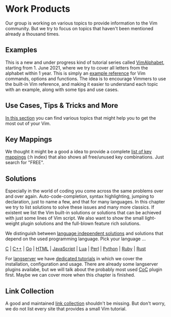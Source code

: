 # Work Products
Our group is working on various topics to provide information to the Vim community. But we try to focus on topics that
haven't been mentioned already a thousand times.

## Examples
This is a new and under progress kind of tutorial series called [VimAlphabet](examples/examples.md), starting from 1. June 2021, where we try to cover all letters
from the alphabet within 1 year. This is simply an [example reference](examples/examples.md) for Vim commands, options
and functions. The idea is to encourage Vimmers to use the built-in Vim reference, and making it easier to understand
each topic with an example, along with some tips and use cases.

## Use Cases, Tips & Tricks and More
[In this section](usecases/usecases.md) you can find various topics that might help you to get the most out of your Vim.

## Key Mappings
We thought it might be a good a idea to provide a complete [list of key mappings](keymappings/keymappings.md) (:h index)
that also shows all free/unused key combinations. Just search for "FREE".

## Solutions
Especially in the world of coding you come across the same problems over and over again. Auto-code-completion, syntax
highlighting, jumping to declaration, just to name a few, and that for many languages. In this chapter we try to list
solutions to solve these issues and many more classics. If existent we list the Vim built-in solutions or solutions that
can be achieved with just some lines of Vim script. We also want to show the small light-weight plugin solutions and the
full-blown feature rich solutions.

We distinguish between [language independent solutions](solutions/language_independent/language_independent.md) and
solutions that depend on the used programming language. Pick your language ...

[C](solutions/language_dependent/c/c.md) | [C++](solutions/language_dependent/c++/c++.md) |
[Go](solutions/language_dependent/go/go.md) | [HTML](solutions/language_dependent/html/html.md) |
[JavaScript](solutions/language_dependent/javascript/javascript.md) | [Lua](solutions/language_dependent/lua/lua.md) |
[Perl](solutions/language_dependent/perl/perl.md) | [Python](solutions/language_dependent/python/python.md) |
[Ruby](solutions/language_dependent/ruby/ruby.md) | [Rust](solutions/language_dependent/rust/rust.md)

<!-- ... or help us to add more language specific solutions. Here is the [template file](solutions/_template.md). -->

For [langserver](https://langserver.org) we have [dedicated tutorials](solutions/language_dependent/_langserver/langserver.md)
in which we cover the installation, configuration and usage. There are already some langserver plugins availabe,
but we will talk about the probably most used [CoC](solutions/language_dependent/_langserver/coc/coc.md) plugin first.
Maybe we can cover more when this chapter is finished.

## Link Collection
A good and maintained [link collection](linkcollection/linkcollection.md) shouldn't be missing. But don't worry, we do
not list every site that provides a small Vim tutorial.
